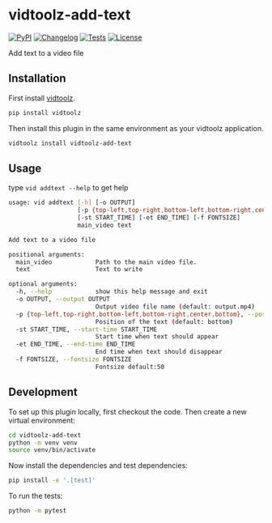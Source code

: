 # vidtoolz-add-text

[![PyPI](https://img.shields.io/pypi/v/vidtoolz-add-text.svg)](https://pypi.org/project/vidtoolz-add-text/)
[![Changelog](https://img.shields.io/github/v/release/sukhbinder/vidtoolz-add-text?include_prereleases&label=changelog)](https://github.com/sukhbinder/vidtoolz-add-text/releases)
[![Tests](https://github.com/sukhbinder/vidtoolz-add-text/workflows/Test/badge.svg)](https://github.com/sukhbinder/vidtoolz-add-text/actions?query=workflow%3ATest)
[![License](https://img.shields.io/badge/license-Apache%202.0-blue.svg)](https://github.com/sukhbinder/vidtoolz-add-text/blob/main/LICENSE)

Add text to a video file

## Installation

First install [vidtoolz](https://github.com/sukhbinder/vidtoolz).

```bash
pip install vidtoolz
```

Then install this plugin in the same environment as your vidtoolz application.

```bash
vidtoolz install vidtoolz-add-text
```
## Usage

type ``vid addtext --help`` to get help

```bash
usage: vid addtext [-h] [-o OUTPUT]
                   [-p {top-left,top-right,bottom-left,bottom-right,center,bottom}]
                   [-st START_TIME] [-et END_TIME] [-f FONTSIZE]
                   main_video text

Add text to a video file

positional arguments:
  main_video            Path to the main video file.
  text                  Text to write

optional arguments:
  -h, --help            show this help message and exit
  -o OUTPUT, --output OUTPUT
                        Output video file name (default: output.mp4)
  -p {top-left,top-right,bottom-left,bottom-right,center,bottom}, --position {top-left,top-right,bottom-left,bottom-right,center,bottom}
                        Position of the text (default: bottom)
  -st START_TIME, --start-time START_TIME
                        Start time when text should appear
  -et END_TIME, --end-time END_TIME
                        End time when text should disappear
  -f FONTSIZE, --fontsize FONTSIZE
                        Fontsize default:50

```


## Development

To set up this plugin locally, first checkout the code. Then create a new virtual environment:
```bash
cd vidtoolz-add-text
python -m venv venv
source venv/bin/activate
```
Now install the dependencies and test dependencies:
```bash
pip install -e '.[test]'
```
To run the tests:
```bash
python -m pytest
```
